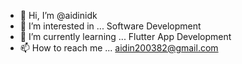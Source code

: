 - 👋 Hi, I’m @aidinidk
- 👀 I’m interested in ... Software Development
- 🌱 I’m currently learning ... Flutter App Development
- 📫 How to reach me ... aidin200382@gmail.com

<!---
aidinidk/aidinidk is a ✨ special ✨ repository because its `README.md` (this file) appears on your GitHub profile.
You can click the Preview link to take a look at your changes.
--->
